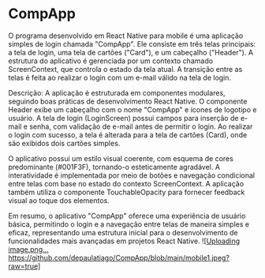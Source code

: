 # CompApp
 O programa desenvolvido em React Native para mobile é uma aplicação simples de login chamada "CompApp". Ele consiste em três telas principais: a tela de login, uma tela de cartões ("Card"), e um cabeçalho ("Header"). A estrutura do aplicativo é gerenciada por um contexto chamado ScreenContext, que controla o estado da tela atual. A transição entre as telas é feita ao realizar o login com um e-mail válido na tela de login.

Descrição:
A aplicação é estruturada em componentes modulares, seguindo boas práticas de desenvolvimento React Native. O componente Header exibe um cabeçalho com o nome "CompApp" e ícones de logotipo e usuário. A tela de login (LoginScreen) possui campos para inserção de e-mail e senha, com validação de e-mail antes de permitir o login. Ao realizar o login com sucesso, a tela é alterada para a tela de cartões (Card), onde são exibidos dois cartões simples.

O aplicativo possui um estilo visual coerente, com esquema de cores predominante (#001F3F), tornando-o esteticamente agradável. A interatividade é implementada por meio de botões e navegação condicional entre telas com base no estado do contexto ScreenContext. A aplicação também utiliza o componente TouchableOpacity para fornecer feedback visual ao toque dos elementos.

Em resumo, o aplicativo "CompApp" oferece uma experiência de usuário básica, permitindo o login e a navegação entre telas de maneira simples e eficaz, representando uma estrutura inicial para o desenvolvimento de funcionalidades mais avançadas em projetos React Native.
![[Uploading image.png…](https://github.com/depaulatiago/CompApp/blob/main/mobile1.jpeg?raw=true)https://github.com/depaulatiago/CompApp/blob/main/mobile1.jpeg?raw=true]
